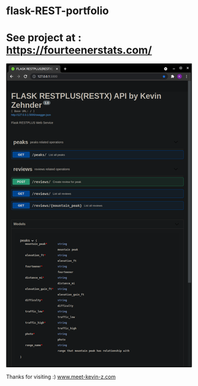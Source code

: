 # flask-REST-portfolio
# See project at : https://fourteenerstats.com/

![Demo 1](usage.png)

Thanks for visiting :)
www.meet-kevin-z.com
